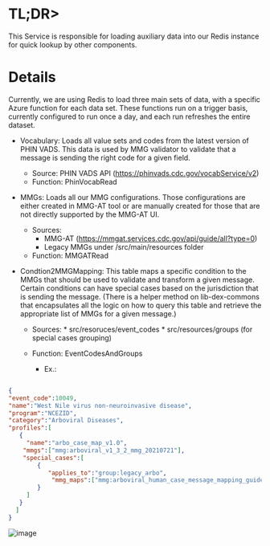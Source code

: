 # TL;DR>

This Service is responsible for loading auxiliary data into our Redis instance for quick lookup by other components.


# Details
Currently, we are using Redis to load three main sets of data, with a specific Azure function for each data set. These functions run on a trigger basis, currently configured to run once a day, and each run refreshes the entire dataset.

* Vocabulary: Loads all value sets and codes from the latest version of PHIN VADS. This data is used by MMG validator to validate that a message is sending the right code for a given field.
  * Source: PHIN VADS API (https://phinvads.cdc.gov/vocabService/v2)
  * Function: PhinVocabRead
* MMGs: Loads all our MMG configurations. Those configurations are either created in MMG-AT tool or are manually created for those that are not directly supported by the MMG-AT UI.
	 * Sources:
	   * MMG-AT (https://mmgat.services.cdc.gov/api/guide/all?type=0)
	   * Legacy MMGs under /src/main/resources folder
   * Function: MMGATRead

* Condtion2MMGMapping: This table maps a specific condition to the MMGs that should be used to validate and transform a given message. Certain conditions can have special cases based on the jurisdiction that is sending the message. (There is a helper method on lib-dex-commons that encapsulates all the logic on how to query this table and retrieve the appropriate list of MMGs for a given message.)
	 * Sources:
	  * src/resoruces/event_codes
	  * src/resources/groups (for special cases grouping)
    * Function: EventCodesAndGroups
			
		* Ex.: 
``` json

{
"event_code":10049,
"name":"West Nile virus non-neuroinvasive disease",
"program":"NCEZID",
"category":"Arboviral Diseases",
"profiles":[
   {
     "name":"arbo_case_map_v1.0",
    "mmgs":["mmg:arboviral_v1_3_2_mmg_20210721"],
    "special_cases":[
        {
           "applies_to":"group:legacy_arbo",
            "mmg_maps":["mmg:arboviral_human_case_message_mapping_guide"]
        }
     ]
   }
  ]
}
```
	
	
![image](https://user-images.githubusercontent.com/3239945/208681382-77a41b50-799e-4f4f-95df-ad1d98711291.png)


